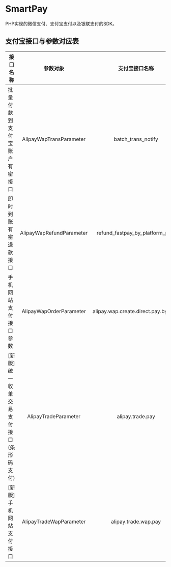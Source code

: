 # SmartPay
PHP实现的微信支付、支付宝支付以及银联支付的SDK。

## 支付宝接口与参数对应表

|接口名称| 参数对象        | 支付宝接口名称           | 文档地址  |
|-------------|:-------------:|:-------------:| -----:|
|批量付款到支付宝账户有密接口| AlipayWapTransParameter     | batch_trans_notify | https://doc.open.alipay.com/docs/doc.htm?spm=a219a.7629140.0.0.0tOdsU&treeId=64&articleId=104804&docType=1 |
|即时到账有密退款接口|AlipayWapRefundParameter|refund_fastpay_by_platform_pwd|https://doc.open.alipay.com/docs/doc.htm?spm=a219a.7629140.0.0.POEEBV&treeId=60&articleId=104744&docType=1|
|手机网站支付接口参数|AlipayWapOrderParameter|alipay.wap.create.direct.pay.by.user|https://doc.open.alipay.com/docs/doc.htm?spm=a219a.7386797.0.0.rK8ZWl&treeId=60&articleId=104790&docType=1|
|[新版]统一收单交易支付接口(条形码支付)|AlipayTradeParameter|alipay.trade.pay|https://doc.open.alipay.com/doc2/apiDetail.htm?spm=a219a.7629065.0.0.PlTwKb&apiId=850&docType=4|
|[新版]手机网站支付接口|AlipayTradeWapParameter|alipay.trade.wap.pay|https://doc.open.alipay.com/doc2/detail.htm?treeId=203&articleId=105463&docType=1|





